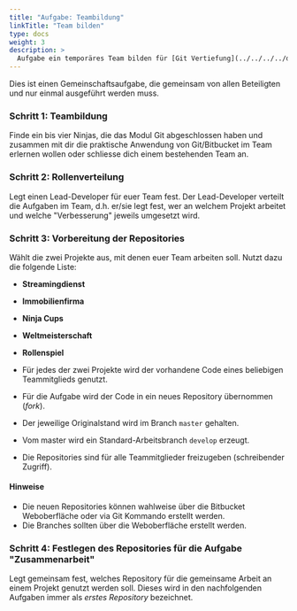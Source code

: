 ```yaml
---
title: "Aufgabe: Teambildung"
linkTitle: "Team bilden"
type: docs
weight: 3
description: >
  Aufgabe ein temporäres Team bilden für [Git Vertiefung](../../../../docs/99_shared/collaboration/source-repositories/git/02_vertiefung/01_voraussetzungen)
---
```


Dies ist einen Gemeinschaftsaufgabe, die gemeinsam von allen Beteiligten und nur einmal ausgeführt werden muss.

### Schritt 1: Teambildung

Finde ein bis vier Ninjas, die das Modul Git abgeschlossen haben und zusammen mit dir die praktische
Anwendung von Git/Bitbucket im Team erlernen wollen oder schliesse dich einem bestehenden Team an.

### Schritt 2: Rollenverteilung

Legt einen Lead-Developer für euer Team fest. Der Lead-Developer verteilt die Aufgaben im Team, d.h. er/sie
legt fest, wer an welchem Projekt arbeitet und welche "Verbesserung" jeweils umgesetzt wird.

### Schritt 3: Vorbereitung der Repositories

Wählt die zwei Projekte aus, mit denen euer Team arbeiten soll. Nutzt dazu die folgende Liste:

- **Streamingdienst**
- **Immobilienfirma**
- **Ninja Cups**
- **Weltmeisterschaft**
- **Rollenspiel**

- Für jedes der zwei Projekte wird der vorhandene Code eines beliebigen Teammitglieds genutzt.
- Für die Aufgabe wird der Code in ein neues Repository übernommen (_fork_).
- Der jeweilige Originalstand wird im Branch `master` gehalten.
- Vom master wird ein Standard-Arbeitsbranch `develop` erzeugt.
- Die Repositories sind für alle Teammitglieder freizugeben (schreibender Zugriff).

#### Hinweise

- Die neuen Repositories können wahlweise über die Bitbucket Weboberfläche oder via Git Kommando erstellt werden.
- Die Branches sollten über die Weboberfläche erstellt werden.

### Schritt 4: Festlegen des Repositories für die Aufgabe "Zusammenarbeit"

Legt gemeinsam fest, welches Repository für die gemeinsame Arbeit an einem Projekt genutzt werden soll.
Dieses wird in den nachfolgenden Aufgaben immer als _erstes Repository_ bezeichnet.

